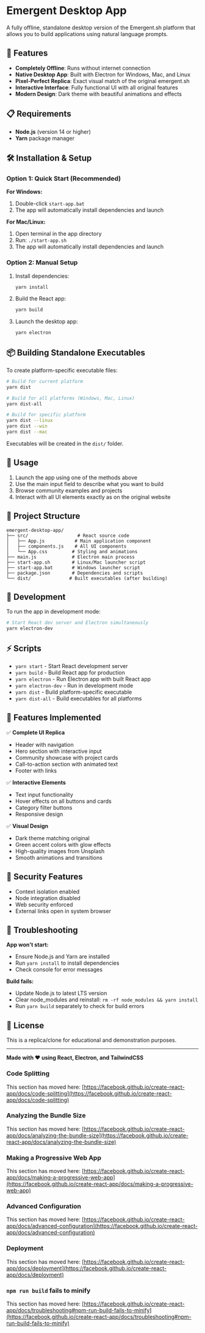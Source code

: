 # Emergent Desktop App

A fully offline, standalone desktop version of the Emergent.sh platform that allows you to build applications using natural language prompts.

## 🚀 Features

- **Completely Offline**: Runs without internet connection
- **Native Desktop App**: Built with Electron for Windows, Mac, and Linux
- **Pixel-Perfect Replica**: Exact visual match of the original emergent.sh
- **Interactive Interface**: Fully functional UI with all original features
- **Modern Design**: Dark theme with beautiful animations and effects

## 📋 Requirements

- **Node.js** (version 14 or higher)
- **Yarn** package manager

## 🛠️ Installation & Setup

### Option 1: Quick Start (Recommended)

**For Windows:**
1. Double-click `start-app.bat`
2. The app will automatically install dependencies and launch

**For Mac/Linux:**
1. Open terminal in the app directory
2. Run: `./start-app.sh`
3. The app will automatically install dependencies and launch

### Option 2: Manual Setup

1. Install dependencies:
   ```bash
   yarn install
   ```

2. Build the React app:
   ```bash
   yarn build
   ```

3. Launch the desktop app:
   ```bash
   yarn electron
   ```

## 📦 Building Standalone Executables

To create platform-specific executable files:

```bash
# Build for current platform
yarn dist

# Build for all platforms (Windows, Mac, Linux)
yarn dist-all

# Build for specific platform
yarn dist --linux
yarn dist --win
yarn dist --mac
```

Executables will be created in the `dist/` folder.

## 🎯 Usage

1. Launch the app using one of the methods above
2. Use the main input field to describe what you want to build
3. Browse community examples and projects
4. Interact with all UI elements exactly as on the original website

## 📁 Project Structure

```
emergent-desktop-app/
├── src/                  # React source code
│   ├── App.js           # Main application component
│   ├── components.js    # All UI components
│   └── App.css         # Styling and animations
├── main.js             # Electron main process
├── start-app.sh        # Linux/Mac launcher script
├── start-app.bat       # Windows launcher script
├── package.json        # Dependencies and scripts
└── dist/              # Built executables (after building)
```

## 🔧 Development

To run the app in development mode:

```bash
# Start React dev server and Electron simultaneously
yarn electron-dev
```

## ⚡ Scripts

- `yarn start` - Start React development server
- `yarn build` - Build React app for production
- `yarn electron` - Run Electron app with built React app
- `yarn electron-dev` - Run in development mode
- `yarn dist` - Build platform-specific executable
- `yarn dist-all` - Build executables for all platforms

## 🎨 Features Implemented

✅ **Complete UI Replica**
- Header with navigation
- Hero section with interactive input
- Community showcase with project cards
- Call-to-action section with animated text
- Footer with links

✅ **Interactive Elements**
- Text input functionality
- Hover effects on all buttons and cards
- Category filter buttons
- Responsive design

✅ **Visual Design**
- Dark theme matching original
- Green accent colors with glow effects
- High-quality images from Unsplash
- Smooth animations and transitions

## 🔐 Security Features

- Context isolation enabled
- Node integration disabled
- Web security enforced
- External links open in system browser

## 🐛 Troubleshooting

**App won't start:**
- Ensure Node.js and Yarn are installed
- Run `yarn install` to install dependencies
- Check console for error messages

**Build fails:**
- Update Node.js to latest LTS version
- Clear node_modules and reinstall: `rm -rf node_modules && yarn install`
- Run `yarn build` separately to check for build errors

## 📄 License

This is a replica/clone for educational and demonstration purposes.

---

**Made with ❤️ using React, Electron, and TailwindCSS**

### Code Splitting

This section has moved here: [https://facebook.github.io/create-react-app/docs/code-splitting](https://facebook.github.io/create-react-app/docs/code-splitting)

### Analyzing the Bundle Size

This section has moved here: [https://facebook.github.io/create-react-app/docs/analyzing-the-bundle-size](https://facebook.github.io/create-react-app/docs/analyzing-the-bundle-size)

### Making a Progressive Web App

This section has moved here: [https://facebook.github.io/create-react-app/docs/making-a-progressive-web-app](https://facebook.github.io/create-react-app/docs/making-a-progressive-web-app)

### Advanced Configuration

This section has moved here: [https://facebook.github.io/create-react-app/docs/advanced-configuration](https://facebook.github.io/create-react-app/docs/advanced-configuration)

### Deployment

This section has moved here: [https://facebook.github.io/create-react-app/docs/deployment](https://facebook.github.io/create-react-app/docs/deployment)

### `npm run build` fails to minify

This section has moved here: [https://facebook.github.io/create-react-app/docs/troubleshooting#npm-run-build-fails-to-minify](https://facebook.github.io/create-react-app/docs/troubleshooting#npm-run-build-fails-to-minify)
